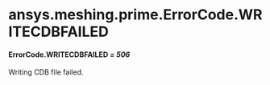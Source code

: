 # ansys.meshing.prime.ErrorCode.WRITECDBFAILED

<a id="ansys.meshing.prime.ErrorCode.WRITECDBFAILED"></a>

#### ErrorCode.WRITECDBFAILED *= 506*

Writing CDB file failed.

<!-- !! processed by numpydoc !! -->
